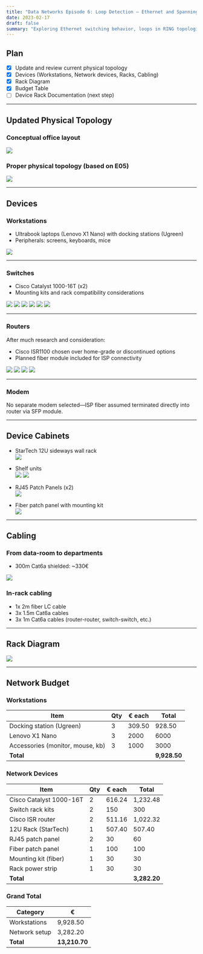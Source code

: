 ```yaml
---
title: "Data Networks Episode 6: Loop Detection – Ethernet and Spanning Tree"
date: 2023-02-17
draft: false
summary: "Exploring Ethernet switching behavior, loops in RING topologies, and enabling Spanning Tree Protocol to mitigate broadcast storms."
---
```


## Plan

- [x] Update and review current physical topology  
- [x] Devices (Workstations, Network devices, Racks, Cabling)  
- [x] Rack Diagram  
- [x] Budget Table  
- [ ] Device Rack Documentation (next step)

---

## Updated Physical Topology

### Conceptual office layout  
![](/images/network-doc/E06/PhysicalOfficeDraft1.png)

### Proper physical topology (based on E05)  
![](/images/network-doc/E06/ProperPhysicalTopology.png)

---

## Devices

### Workstations

- Ultrabook laptops (Lenovo X1 Nano) with docking stations (Ugreen)
- Peripherals: screens, keyboards, mice

![](/images/network-doc/E06/UgreenDockingStation.png)

---

### Switches

- Cisco Catalyst 1000-16T (x2)
- Mounting kits and rack compatibility considerations

![](/images/network-doc/E06/Cisco1.png)
![](/images/network-doc/E06/Cisco2.png)
![](/images/network-doc/E06/Cisco3.png)
![](/images/network-doc/E06/Rackmount.png)
![](/images/network-doc/E06/Rackmount2.png)
![](/images/network-doc/E06/Rackmount3.png)

---

### Routers

After much research and consideration:
- Cisco ISR1100 chosen over home-grade or discontinued options
- Planned fiber module included for ISP connectivity

![](/images/network-doc/E06/Router3.png)
![](/images/network-doc/E06/Fibermodule.png)
![](/images/network-doc/E06/RouterOptions.png)
![](/images/network-doc/E06/EndRouter.png)

---

### Modem

No separate modem selected—ISP fiber assumed terminated directly into router via SFP module.

---

## Device Cabinets

- StarTech 12U sideways wall rack  
![](/images/network-doc/E06/MediumRack.png)

- Shelf units  
![](/images/network-doc/E06/1UShelf.png)
![](/images/network-doc/E06/1UShelf2.png)

- RJ45 Patch Panels (x2)  
![](/images/network-doc/E06/RJ45Panel.png)

- Fiber patch panel with mounting kit  
![](/images/network-doc/E06/RackPower.png)

---

## Cabling

### From data-room to departments  
- 300m Cat6a shielded: ~330€

![](/images/network-doc/E06/HouseCables1.png)

### In-rack cabling  
- 1x 2m fiber LC cable  
- 3x 1.5m Cat6a cables  
- 3x 1m Cat6a cables (router-router, switch-switch, etc.)

---

## Rack Diagram

![](/images/network-doc/E06/RackDrawing1.png)

---

## Network Budget

### Workstations

| Item | Qty | € each | Total |
|------|-----|--------|-------|
| Docking station (Ugreen) | 3 | 309.50 | 928.50 |
| Lenovo X1 Nano | 3 | 2000 | 6000 |
| Accessories (monitor, mouse, kb) | 3 | 1000 | 3000 |
| **Total** |  |  | **9,928.50** |

### Network Devices

| Item | Qty | € each | Total |
|------|-----|--------|-------|
| Cisco Catalyst 1000-16T | 2 | 616.24 | 1,232.48 |
| Switch rack kits | 2 | 150 | 300 |
| Cisco ISR router | 2 | 511.16 | 1,022.32 |
| 12U Rack (StarTech) | 1 | 507.40 | 507.40 |
| RJ45 patch panel | 2 | 30 | 60 |
| Fiber patch panel | 1 | 100 | 100 |
| Mounting kit (fiber) | 1 | 30 | 30 |
| Rack power strip | 1 | 30 | 30 |
| **Total** |  |  | **3,282.20** |

### Grand Total

| Category | € |
|----------|----|
| Workstations | 9,928.50 |
| Network setup | 3,282.20 |
| **Total** | **13,210.70** |
